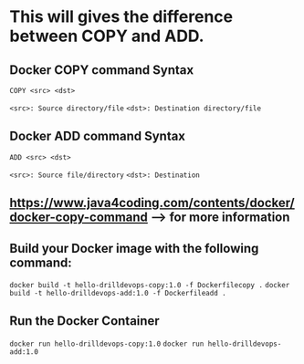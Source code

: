 # This will gives the difference between COPY and ADD.

## Docker COPY command Syntax
`COPY <src> <dst>`

`<src>: Source directory/file`
`<dst>: Destination directory/file`

## Docker ADD command Syntax
`ADD <src> <dst>`

`<src>: Source file/directory`
`<dst>: Destination`

## https://www.java4coding.com/contents/docker/docker-copy-command  --> for more information
## Build your Docker image with the following command:
`docker build -t hello-drilldevops-copy:1.0 -f Dockerfilecopy .`
`docker build -t hello-drilldevops-add:1.0 -f Dockerfileadd .`

##  Run the Docker Container
`docker run hello-drilldevops-copy:1.0`
`docker run hello-drilldevops-add:1.0`
